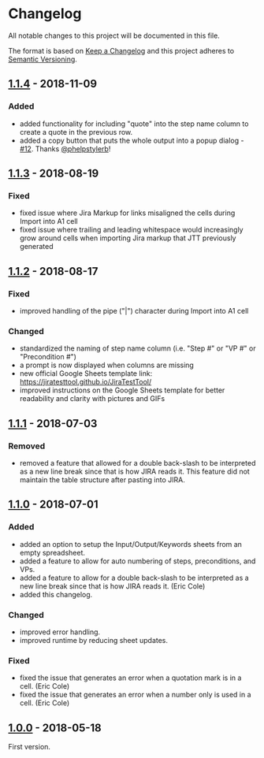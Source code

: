 # Changelog
All notable changes to this project will be documented in this file.

The format is based on [Keep a Changelog](https://keepachangelog.com/en/1.0.0/)
and this project adheres to [Semantic Versioning](https://semver.org/spec/v2.0.0.html).

## [1.1.4] - 2018-11-09
### Added
- added functionality for including "quote" into the step name column to create a quote in the previous row. 
- added a copy button that puts the whole output into a popup dialog - [#12]. Thanks [@phelpstylerb]!

## [1.1.3] - 2018-08-19
### Fixed
- fixed issue where Jira Markup for links misaligned the cells during Import into A1 cell
- fixed issue where trailing and leading whitespace would increasingly grow around cells when importing Jira markup that JTT previously generated

## [1.1.2] - 2018-08-17
### Fixed
- improved handling of the pipe ("|") character during Import into A1 cell
### Changed
- standardized the naming of step name column (i.e. "Step #" or "VP #" or "Precondition #")
- a prompt is now displayed when columns are missing
- new official Google Sheets template link: https://jiratesttool.github.io/JiraTestTool/
- improved instructions on the Google Sheets template for better readability and clarity with pictures and GIFs


## [1.1.1] - 2018-07-03
### Removed
- removed a feature that allowed for a double back-slash to be interpreted as a new line break since that is how JIRA reads it. This feature did not maintain the table structure after pasting into JIRA.


## [1.1.0] - 2018-07-01
### Added
- added an option to setup the Input/Output/Keywords sheets from an empty spreadsheet.
- added a feature to allow for auto numbering of steps, preconditions, and VPs.
- added a feature to allow for a double back-slash to be interpreted as a new line break since that is how JIRA reads it. (Eric Cole)
- added this changelog.

### Changed
- improved error handling.
- improved runtime by reducing sheet updates.

### Fixed
- fixed the issue that generates an error when a quotation mark is in a cell. (Eric Cole)
- fixed the issue that generates an error when a number only is used in a cell. (Eric Cole)


## [1.0.0] - 2018-05-18
First version.

[Unreleased]: https://github.com/JiraTestTool/JiraTestTool/compare/v1.0.0...
[1.1.4]: https://github.com/JiraTestTool/JiraTestTool/compare/v1.1.0...v1.1.4
[1.1.3]: https://github.com/JiraTestTool/JiraTestTool/compare/v1.1.0...v1.1.3
[1.1.2]: https://github.com/JiraTestTool/JiraTestTool/compare/v1.1.0...v1.1.2
[1.1.1]: https://github.com/JiraTestTool/JiraTestTool/compare/v1.1.0...v1.1.1
[1.1.0]: https://github.com/JiraTestTool/JiraTestTool/compare/v1.0.0...v1.1.0
[1.0.0]: https://github.com/JiraTestTool/JiraTestTool/releases/tag/v1.0.0
[#12]: https://github.com/JiraTestTool/JiraTestTool/pull/12
[@phelpstylerb]: https://github.com/phelpstylerb
